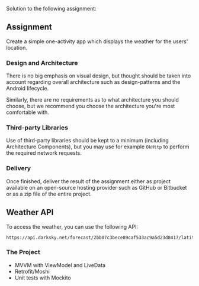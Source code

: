 Solution to the following assignment:


## Assignment

Create a simple one-activity app which displays the weather for the users' location. 

### Design and Architecture
There is no big emphasis on visual design, but thought should be taken into account regarding overall architecture such as design-patterns and the Android lifecycle.

Similarly, there are no requirements as to what architecture you should choose, but we recommend you choose the architecture you're most comfortable with. 

### Third-party Libraries
Use of third-party libraries should be kept to a minimum (including Architecture Components), but you may use for example `OkHttp` to perform the required network requests. 

### Delivery
Once finished, deliver the result of the assignment either as project available on an open-source hosting provider such as GitHub or Bitbucket or as a zip file of the entire project.


## Weather API
To access the weather, you can use the following API:

```http
https://api.darksky.net/forecast/2bb07c3bece89caf533ac9a5d23d8417/latitude,longitude
````

### The Project

- MVVM with ViewModel and LiveData
- Retrofit/Moshi
- Unit tests with Mockito
